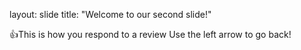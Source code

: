 
layout: slide
title: "Welcome to our second slide!"

:+1:This is how you respond to a review
Use the left arrow to go back!
